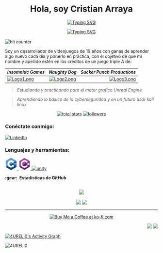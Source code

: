 <h1 align="center">Hola, soy Cristian Arraya</h1>
<p align="center">
  <a href="https://git.io/typing-svg"><img src="https://readme-typing-svg.herokuapp.com?font=Press+Start+2P&size=25&pause=1000&color=03FF03&random=false&width=500&height=70&lines=Video+Game+Developer" alt="Typing SVG" /></a>
</p>

<p align="center">
  <a href="https://git.io/typing-svg">
    <img src="https://readme-typing-svg.herokuapp.com?font=Alex+Brush&size=35&duration=15000&color=F7F7F7&center=true&vCenter=true&lines=Sic+Parvis+Magna" alt="Typing SVG" />
  </a>
</p>

<div>
<p></p>
<img src="https://profile-counter.glitch.me/4URELI0/count.svg" alt="hit counter" align="center">
</div>

<p>Soy un desarrollador de videojuegos de 19 años con ganas de aprender algo nuevo cada día y ponerlo en práctica, con el objetivo de que mi nombre y apellido estén en los créditos de un juego triple A de:</p>

|*Insomniac Games*|*Naughty Dog*|*Sucker Punch Productions*|
|-|:-:|-:|
|[![Logo1.png](https://i.postimg.cc/4dDjyTDL/Logo1.png)](https://postimg.cc/Kk50pCvB)|[![Logo2.png](https://i.postimg.cc/vT5k6NMQ/Logo2.png)](https://postimg.cc/GThqWzHN)|[![Logo3.png](https://i.postimg.cc/nct6tpYM/Logo3.png)](https://postimg.cc/ThCkV8sX)|


> *Estudiando y practicando para el motor grafico Unreal Engine*

> *Aprendiendo lo basico de la cyberseguridad y en un futuro usar kali linux*


<p align="center">
  <a href="https://github.com/4URELI0?tab=repositories&sort=stargazers">
    <img alt="total stars" title="Total stars on GitHub" src="https://custom-icon-badges.demolab.com/github/stars/4URELI0?color=55960c&style=for-the-badge&labelColor=488207&logo=star"/></a>
  <a href="https://github.com/4URELI0?tab=followers">
    <img alt="followers" title="Follow me on Github" src="https://custom-icon-badges.demolab.com/github/followers/4URELI0?color=236ad3&labelColor=1155ba&style=for-the-badge&logo=person-add&label=Follow&logoColor=white"/></a>
</p>


<h3 align="left">Conéctate conmigo:</h3>
<p align="left">
  <a href="https://www.linkedin.com/public-profile/settings?lipi=urn%3Ali%3Apage%3Ad_flagship3_profile_self_edit_contact-info%3Byv768OXpRqyNhCC9KAVQyA%3D%3D" target="blank">
    <img align="center" src="https://raw.githubusercontent.com/rahuldkjain/github-profile-readme-generator/master/src/images/icons/Social/linked-in-alt.svg" alt="LinkedIn" height="30" width="40" />
  </a>
</p>

<h3 align="left">Lenguajes y herramientas:</h3>
<p align="left">
  <a href="https://www.w3schools.com/cpp/" target="_blank" rel="noreferrer">
    <img src="https://raw.githubusercontent.com/devicons/devicon/master/icons/cplusplus/cplusplus-original.svg" alt="cplusplus" width="40" height="40"/>
  </a>
  <a href="https://www.w3schools.com/cs/" target="_blank" rel="noreferrer">
    <img src="https://raw.githubusercontent.com/devicons/devicon/master/icons/csharp/csharp-original.svg" alt="csharp" width="40" height="40"/>
  </a>
  <a href="https://unity.com/" target="_blank" rel="noreferrer">
    <img src="https://www.vectorlogo.zone/logos/unity3d/unity3d-icon.svg" alt="unity" width="40" height="40"/>
  </a>
</p>

<summary><b>:gear: &nbsp;Estadísticas de GitHub</b></summary>
<br/>
<p align="center">
  <img height="137px" src="https://github-readme-streak-stats.herokuapp.com/?user=4URELI0&hide_border=true&theme=nightowl" />
</p>

<p align="center">
  <img height="137px" src="https://github-readme-stats.vercel.app/api?username=4URELI0&hide_title=true&hide_border=true&show_icons=true&include_all_commits=true&count_private=true&line_height=21&theme=radical" /> 
  
  <img height="137px" src="https://github-readme-stats.vercel.app/api/top-langs/?username=4URELI0&hide=html&hide_title=true&hide_border=true&layout=compact&langs_count=8&theme=nightowl" />
</p>

<hr/>

<p align="center">
  <a href="https://ko-fi.com/X8X48056Q">
    <img src="https://ko-fi.com/img/githubbutton_sm.svg" alt="Buy Me a Coffee at ko-fi.com" style="max-width: 100%;">
  </a>
</p>

<p align="right">
  <img src="https://komarev.com/ghpvc/?username=4URELI0&style=plastic&label=Views">
  <img src="https://badges.pufler.dev/visits/4URELI0/4URELI0?color=black&logo=github" />
</p>



 <a href="https://github.com/ashutosh00710/github-readme-activity-graph"><img alt="4URELI0's Activity Graph" src="https://github-readme-activity-graph.vercel.app/graph/?username=4URELI0&bg_color=1F222E&color=F8D866&line=F85D7F&point=FFFFFF&hide_border=true" /></a>


</p>

![4URELI0](https://raw.githubusercontent.com/Trilokia/Trilokia/379277808c61ef204768a61bbc5d25bc7798ccf1/bottom_header.svg)
<br>
</p>
